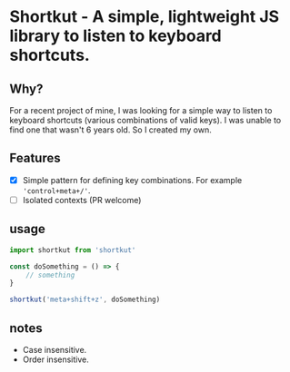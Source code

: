 # Shortkut - A simple, lightweight JS library to listen to keyboard shortcuts.

## Why?

For a recent project of mine, I was looking for a simple way to listen to keyboard shortcuts (various combinations of valid keys). I was unable to find one that wasn't 6 years old. So I created my own.

## Features

-   [x] Simple pattern for defining key combinations. For example `'control+meta+/'`.
-   [ ] Isolated contexts (PR welcome)

## usage

```ts
import shortkut from 'shortkut'

const doSomething = () => {
	// something
}

shortkut('meta+shift+z', doSomething)
```

## notes

-   Case insensitive.
-   Order insensitive.
